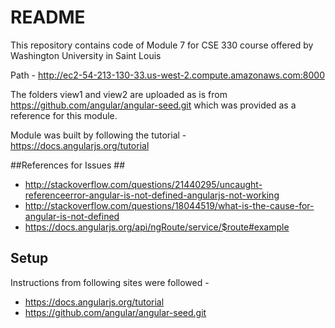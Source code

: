 # README #

This repository contains code of Module 7 for CSE 330 course offered by Washington University in Saint Louis

Path - http://ec2-54-213-130-33.us-west-2.compute.amazonaws.com:8000

The folders view1 and view2 are uploaded as is from https://github.com/angular/angular-seed.git which was provided as a reference for this module.

Module was built by following the tutorial - https://docs.angularjs.org/tutorial

##References for Issues ##

* http://stackoverflow.com/questions/21440295/uncaught-referenceerror-angular-is-not-defined-angularjs-not-working
* http://stackoverflow.com/questions/18044519/what-is-the-cause-for-angular-is-not-defined
* https://docs.angularjs.org/api/ngRoute/service/$route#example

## Setup ##

Instructions from following sites were followed -
* https://docs.angularjs.org/tutorial
* https://github.com/angular/angular-seed.git